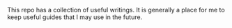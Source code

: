 This repo has a collection of useful writings. It is generally a place for me to keep useful guides that I may use in the future.